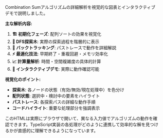 Combination Sumアルゴリズムの詳細解析を視覚的な図表とインタラクティブデモで説明しました。

**主な解析内容:**

1. **🏗️ 初期化フェーズ**: 配列ソートの効果を視覚化
2. **🌳 DFS探索木**: 実際の探索過程を階層的に表示  
3. **🔄 バックトラッキング**: パストレースで動作を詳細解説
4. **⚡ 最適化技法**: 早期終了・重複回避・メモリ効率化
5. **📈 計算量解析**: 時間・空間複雑度の具体的計算
6. **🎯 インタラクティブデモ**: 実際に動作確認可能

**視覚化のポイント:**
- **探索木**: 各ノードの状態（有効/無効/現在処理中）を色分け
- **配列状態**: 選択中・検討中の要素をハイライト
- **パストレース**: 各探索パスの詳細な動作手順
- **コードハイライト**: 重要な処理部分を強調表示

このHTMLは実際にブラウザで開いて、異なる入力値でアルゴリズムの動作を確認できます。TypeScript実装の各処理がどのように連携して効率的な解を見つけるかが直感的に理解できるようになっています。